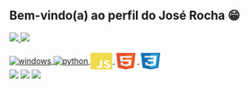## Bem-vindo(a) ao perfil do José Rocha 😁

 <div>
   <a href="https://github.com/JoseRocha">
   <img height="180em" src="https://github-readme-stats.vercel.app/api?username=JoseRocha&show_icons=true&theme=tokyonight&include_all_commits=true&count_private=true"/>
   <img height="180em" src="https://github-readme-stats.vercel.app/api/top-langs/?username=JoseRocha&layout=compact&langs_count=6&theme=tokyonight"/>
</div>
    
<div style="display: inline_block"><br>
  <img align="center" alt="windows" height="30" width="40" <img src="https://cdn.jsdelivr.net/gh/devicons/devicon@latest/icons/windows11/windows11-original-wordmark.svg" />
  <img align="center" alt="python" height="30" width="40" src="https://cdn.jsdelivr.net/gh/devicons/devicon@latest/icons/python/python-original-wordmark.svg" />
  <img align="center" alt="Js" height="30" width="40" src="https://raw.githubusercontent.com/devicons/devicon/master/icons/javascript/javascript-plain.svg">
  <img align="center" alt="HTML" height="30" width="40" src="https://raw.githubusercontent.com/devicons/devicon/master/icons/html5/html5-original.svg">
  <img align="center" alt="CSS" height="30" width="40" src="https://raw.githubusercontent.com/devicons/devicon/master/icons/css3/css3-original.svg">
</div>

<div> 
  <a href="https://www.youtube.com/channel/UChwpCHwih_4zrr1m9oKm5HA" target="_blank"><img src="https://img.shields.io/badge/YouTube-FF0000?style=for-the-badge&logo=youtube&logoColor=white" target="_blank"></a>
     <a href = "josetankian@yahoo.com"><img src="https://img.shields.io/badge/-Gmail-%23333?style=for-the-badge&logo=gmail&logoColor=white" target="_blank"></a>
  <a href="https://www.linkedin.com/in/jos%C3%A9-erasmo-santana-rocha-a87b562b8/" target="_blank"><img src="https://img.shields.io/badge/-LinkedIn-%230077B5?style=for-the-badge&logo=linkedin&logoColor=white" target="_blank"></a>
</div>
 
<br>
 
